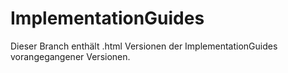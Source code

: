 # ImplementationGuides

Dieser Branch enthält .html Versionen der ImplementationGuides vorangegangener Versionen. 
